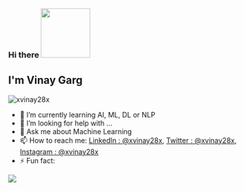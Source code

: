 ### Hi there <img src = "https://media.tenor.com/images/e89ab197c95440745f57041fcf379322/tenor.gif"  width = "100px">

## I'm Vinay Garg

<p align="left"> <img src="https://komarev.com/ghpvc/?username=xvinay28x&label=Views&color=blue&style=plastic" alt="xvinay28x" /> </p>

- 🌱 I’m currently learning AI, ML, DL or NLP
- 🤔 I’m looking for help with ...
- 💬 Ask me about Machine Learning
- 📫 How to reach me: [LinkedIn : @xvinay28x](https://www.linkedin.com/in/xvinay28x/), [Twitter : @xvinay28x](https://www.twitter.com/xvinay28x), [Instagram : @xvinay28x](https://www.instagram.com/xvinay28x/)
- ⚡ Fun fact: 

<a href="https://github.com/xvinay28x">
 <img align="center" src="https://github-readme-stats.vercel.app/api?username=xvinay28x&show_icons=true&theme=light&count_private=true" />
</a>


